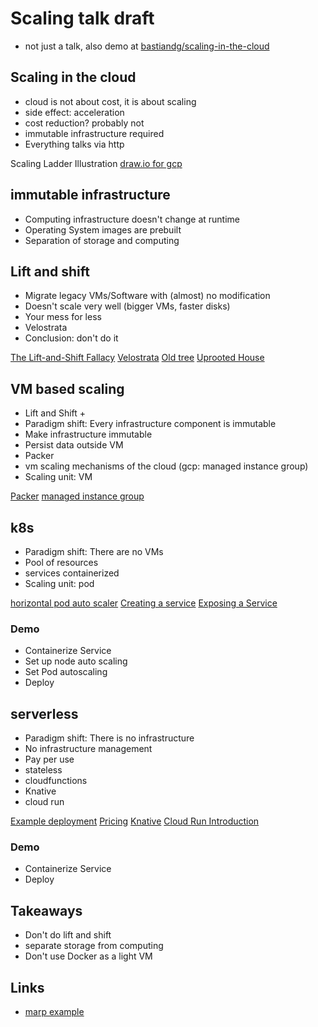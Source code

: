 # Scaling talk draft

- not just a talk, also demo at [bastiandg/scaling-in-the-cloud](https://github.com/bastiandg/scaling-in-the-cloud/)

## Scaling in the cloud

- cloud is not about cost, it is about scaling
- side effect: acceleration
- cost reduction? probably not <!--TODO point still valid? If yes elaborate.-->
- immutable infrastructure required
- Everything talks via http

Scaling Ladder Illustration <!--TODO-->
[draw.io for gcp](https://www.draw.io/?libs=gcp2)

## immutable infrastructure

- Computing infrastructure doesn't change at runtime
- Operating System images are prebuilt
- Separation of storage and computing

## Lift and shift

- Migrate legacy VMs/Software with (almost) no modification
- Doesn't scale very well (bigger VMs, faster disks)
- Your mess for less
- Velostrata
- Conclusion: don't do it

[The Lift-and-Shift Fallacy](https://www.contino.io/insights/the-lift-and-shift-fallacy-why-it-will-cost-you-time-money-and-people)
[Velostrata](https://cloud.google.com/migrate/compute-engine/)
[Old tree](https://pixabay.com/photos/tree-nature-wood-landscape-plant-3249744/)
[Uprooted House](https://pixabay.com/photos/house-uprooted-installation-1614922/)

## VM based scaling

- Lift and Shift +
- Paradigm shift: Every infrastructure component is immutable
- Make infrastructure immutable
- Persist data outside VM
- Packer
- vm scaling mechanisms of the cloud (gcp: managed instance group)
- Scaling unit: VM

[Packer](https://packer.io/)
[managed instance group](https://cloud.google.com/compute/docs/instance-groups/#managed_instance_groups)

## k8s

- Paradigm shift: There are no VMs <!--- TODO -->
- Pool of resources
- services containerized
- Scaling unit: pod

[horizontal pod auto scaler](https://kubernetes.io/docs/tasks/run-application/horizontal-pod-autoscale/#support-for-custom-metrics)
[Creating a service](https://kubernetes.io/docs/concepts/services-networking/connect-applications-service/#creating-a-service)
[Exposing a Service](https://kubernetes.io/docs/concepts/services-networking/connect-applications-service/#exposing-the-service)

### Demo

- Containerize Service
- Set up node auto scaling
- Set Pod autoscaling
- Deploy

## serverless

- Paradigm shift: There is no infrastructure <!--- TODO -->
- No infrastructure management
- Pay per use
- stateless
- cloudfunctions
- Knative
- cloud run

[Example deployment](https://cloud.google.com/run/docs/quickstarts/prebuilt-deploy)
[Pricing](https://cloud.google.com/run/pricing)
[Knative](https://knative.dev/)
[Cloud Run Introduction](https://www.youtube.com/watch?v=xVuuvZkYiNM)

### Demo

- Containerize Service
- Deploy

## Takeaways

- Don't do lift and shift
- separate storage from computing
- Don't use Docker as a light VM

## Links

- [marp example](https://raw.githubusercontent.com/yhatt/marp/master/example.md)
